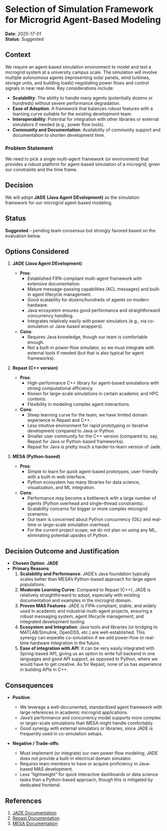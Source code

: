 # Selection of Simulation Framework for Microgrid Agent-Based Modeling

**Date**: *2025-17-01*  
**Status**: Suggested

## Context
We require an agent-based simulation environment to model and test a microgrid system at a university campus scale. The simulation will involve multiple autonomous agents (representing solar panels, wind turbines, storage units, and building loads) negotiating power flows and control signals in near real-time. Key considerations include:

- **Scalability**: The ability to handle many agents (potentially dozens or hundreds) without severe performance degradation.  
- **Ease of Adoption**: A framework that balances robust features with a learning curve suitable for the existing development team.  
- **Interoperability**: Potential for integration with other libraries or external simulators if needed (e.g., power flow tools).  
- **Community and Documentation**: Availability of community support and documentation to shorten development time.  

### Problem Statement
We need to pick a single multi-agent framework (or environment) that provides a robust platform for agent-based simulation of a microgrid, given our constraints and the time frame.

## Decision
We will adopt **JADE (Java Agent DEvelopment)** as the simulation framework for our microgrid agent-based modeling.

## Status
**Suggested** – pending team consensus but strongly favored based on the evaluation below.

## Options Considered

1. **JADE (Java Agent DEvelopment)**
   - **Pros**:
     - Established FIPA-compliant multi-agent framework with extensive documentation.
     - Mature message-passing capabilities (ACL messages) and built-in agent lifecycle management.
     - Good scalability for dozens/hundreds of agents on modern hardware.
     - Java ecosystem ensures good performance and straightforward concurrency handling.
     - Integrates relatively easily with power simulators (e.g., via co-simulation or Java-based wrappers).
   - **Cons**:
     - Requires Java knowledge, though our team is comfortable enough.
     - Not a built-in power-flow simulator, so we must integrate with external tools if needed (but that is also typical for agent frameworks).

2. **Repast (C++ version)**
   - **Pros**:
     - High-performance C++ library for agent-based simulations with strong computational efficiency.
     - Known for large-scale simulations in certain academic and HPC contexts.
     - Flexibility in modeling complex agent interactions.
   - **Cons**:
     - Steep learning curve for the team; we have limited domain experience in Repast and C++.
     - Less intuitive environment for rapid prototyping or iterative development compared to Java or Python.
     - Smaller user community for the C++ version (compared to, say, Repast for Java or Python-based frameworks).
     - Repast for Java is pretty much a harder-to-learn version of Jade.

3. **MESA (Python-based)**
    - **Pros**:
      - Simple to learn for quick agent-based prototypes, user-friendly with a built-in web interface.
      - Python ecosystem has many libraries for data science, visualization, and ML integration.
   - **Cons**:
     - Performance may become a bottleneck with a large number of agents (Python overhead and single-thread constraints).
     - Scalability concerns for bigger or more complex microgrid scenarios.
     - Our team is concerned about Python concurrency (GIL) and real-time or large-scale simulation overhead.
     - For the current project scope, we do not plan on using any ML, eliminating potential upsides of Python.

## Decision Outcome and Justification

- **Chosen Option**: **JADE**  
- **Primary Reasons**:
  1. **Scalability and Performance**: JADE’s Java foundation typically scales better than MESA’s Python-based approach for large agent populations.  
  2. **Moderate Learning Curve**: Compared to Repast (C++), JADE is relatively straightforward to adopt, especially with existing documentation and examples in the microgrid domain.  
  3. **Proven MAS Features**: JADE is FIPA-compliant, stable, and widely used in academic and industrial multi-agent projects, ensuring a robust messaging system, agent lifecycle management, and integrated development tooling.  
  4. **Ecosystem and Integration**: Java tools and libraries (or bridging to MATLAB/Simulink, OpenDSS, etc.) are well-established. This synergy can expedite co-simulation if we add power-flow or real-time hardware integration in the future.
  5. **Ease of integration with API**: It can be very easily integrated with Spring-based API, giving us an option to write full backend in one languages and good API support, as opposed to Python, where we would have to get creative. As for Repast, none of us has experience in building APIs in C++.

## Consequences

- **Positive**:
  - We leverage a well-documented, standardized agent framework with large references in academic microgrid applications.
  - Java’s performance and concurrency model supports more complex or larger-scale simulations than MESA might handle comfortably.
  - Good synergy with external simulators or libraries, since JADE is frequently used in co-simulation setups.

- **Negative / Trade-offs**:
  - Must implement (or integrate) our own power-flow modeling; JADE does not provide a built-in electrical domain simulator.
  - Requires team members to have or acquire proficiency in Java-based MAS development.
  - Less “lightweight” for quick interactive dashboards or data science tasks than a Python-based approach, though this is mitigated by dedicated frontend.

## References
1. [JADE Documentation](https://jade.tilab.com/)
2. [Repast Documentation](https://repast.github.io/) 
3. [MESA Documentation](https://mesa.readthedocs.io/en/master/)
